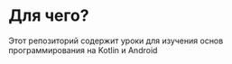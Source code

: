 # Для чего?
Этот репозиторий содержит уроки для изучения основ программирования на Kotlin и Android
